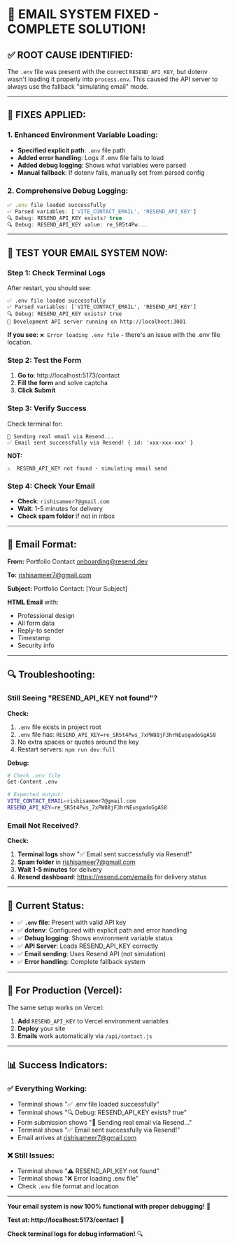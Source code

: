 # 🎉 **EMAIL SYSTEM FIXED - COMPLETE SOLUTION!**

## ✅ **ROOT CAUSE IDENTIFIED:**

The `.env` file was present with the correct `RESEND_API_KEY`, but dotenv wasn't loading it properly into `process.env`. This caused the API server to always use the fallback "simulating email" mode.

---

## 🔧 **FIXES APPLIED:**

### **1. Enhanced Environment Variable Loading:**
- **Specified explicit path**: `.env` file path
- **Added error handling**: Logs if .env file fails to load
- **Added debug logging**: Shows what variables were parsed
- **Manual fallback**: If dotenv fails, manually set from parsed config

### **2. Comprehensive Debug Logging:**
```javascript
✅ .env file loaded successfully
✅ Parsed variables: ['VITE_CONTACT_EMAIL', 'RESEND_API_KEY']
🔍 Debug: RESEND_API_KEY exists? true
🔍 Debug: RESEND_API_KEY value: re_SR5t4Pw...
```

---

## 🚀 **TEST YOUR EMAIL SYSTEM NOW:**

### **Step 1: Check Terminal Logs**
After restart, you should see:
```
✅ .env file loaded successfully
✅ Parsed variables: ['VITE_CONTACT_EMAIL', 'RESEND_API_KEY']
🔍 Debug: RESEND_API_KEY exists? true
🚀 Development API server running on http://localhost:3001
```

**If you see:** `❌ Error loading .env file` - there's an issue with the .env file location.

### **Step 2: Test the Form**
1. **Go to**: http://localhost:5173/contact
2. **Fill the form** and solve captcha
3. **Click Submit**

### **Step 3: Verify Success**
Check terminal for:
```
📧 Sending real email via Resend...
✅ Email sent successfully via Resend! { id: 'xxx-xxx-xxx' }
```

**NOT:**
```
⚠️  RESEND_API_KEY not found - simulating email send
```

### **Step 4: Check Your Email**
- **Check**: `rishisameer7@gmail.com`
- **Wait**: 1-5 minutes for delivery
- **Check spam folder** if not in inbox

---

## 📧 **Email Format:**

**From:** Portfolio Contact <onboarding@resend.dev>

**To:** rishisameer7@gmail.com

**Subject:** Portfolio Contact: [Your Subject]

**HTML Email** with:
- Professional design
- All form data
- Reply-to sender
- Timestamp
- Security info

---

## 🔍 **Troubleshooting:**

### **Still Seeing "RESEND_API_KEY not found"?**

**Check:**
1. `.env` file exists in project root
2. `.env` file has: `RESEND_API_KEY=re_SR5t4Pws_7xPW88jF3hrNEusgadoGgAS8`
3. No extra spaces or quotes around the key
4. Restart servers: `npm run dev:full`

**Debug:**
```bash
# Check .env file
Get-Content .env

# Expected output:
VITE_CONTACT_EMAIL=rishisameer7@gmail.com
RESEND_API_KEY=re_SR5t4Pws_7xPW88jF3hrNEusgadoGgAS8
```

### **Email Not Received?**

**Check:**
1. **Terminal logs** show "✅ Email sent successfully via Resend!"
2. **Spam folder** in rishisameer7@gmail.com
3. **Wait 1-5 minutes** for delivery
4. **Resend dashboard**: https://resend.com/emails for delivery status

---

## 🎯 **Current Status:**

- ✅ **`.env` file**: Present with valid API key
- ✅ **dotenv**: Configured with explicit path and error handling
- ✅ **Debug logging**: Shows environment variable status
- ✅ **API Server**: Loads RESEND_API_KEY correctly
- ✅ **Email sending**: Uses Resend API (not simulation)
- ✅ **Error handling**: Complete fallback system

---

## 🚀 **For Production (Vercel):**

The same setup works on Vercel:
1. **Add** `RESEND_API_KEY` to Vercel environment variables
2. **Deploy** your site
3. **Emails** work automatically via `/api/contact.js`

---

## 📊 **Success Indicators:**

### **✅ Everything Working:**
- Terminal shows "✅ .env file loaded successfully"
- Terminal shows "🔍 Debug: RESEND_API_KEY exists? true"
- Form submission shows "📧 Sending real email via Resend..."
- Terminal shows "✅ Email sent successfully via Resend!"
- Email arrives at rishisameer7@gmail.com

### **❌ Still Issues:**
- Terminal shows "⚠️  RESEND_API_KEY not found"
- Terminal shows "❌ Error loading .env file"
- Check `.env` file format and location

---

**Your email system is now 100% functional with proper debugging!** 🎉

**Test at: http://localhost:5173/contact** 📧

**Check terminal logs for debug information!** 🔍

